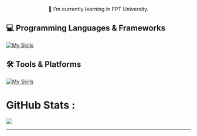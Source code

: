 <p align="center">
  🌱 I’m currently learning in FPT University.
</p>

## 💻 Programming Languages & Frameworks
[![My Skills](https://skillicons.dev/icons?i=dotnet,react,nextjs,express,redux,js,ts,tailwind,bootstrap,sass)](https://skillicons.dev)
## 🛠️ Tools & Platforms
[![My Skills](https://skillicons.dev/icons?i=git,github,postman,vite,vitest,docker,maven,mongodb,mysql,vercel,figma)](https://skillicons.dev)

# GitHub Stats :
<!-- ![](https://github-readme-streak-stats.herokuapp.com/?user=ngothanhdat-AK&theme=radical&hide_border=false)<br/> -->
![](https://github-readme-stats.vercel.app/api/top-langs/?username=darrenak403&theme=radical&hide_border=false&include_all_commits=false&count_private=false&layout=compact)

<hr>
